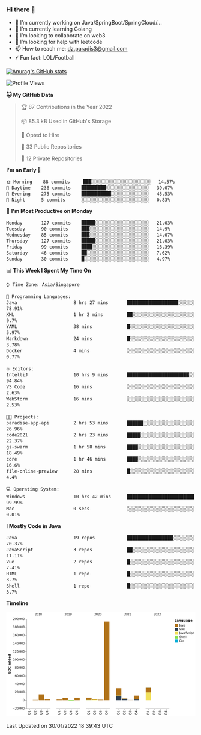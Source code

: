 ### Hi there 👋

- 🔭 I’m currently working on Java/SpringBoot/SpringCloud/...
- 🌱 I’m currently learning Golang
- 👯 I’m looking to collaborate on web3
- 🤔 I’m looking for help with leetcode
- 📫 How to reach me: dz.paradis3@gmail.com
- ⚡ Fun fact: LOL/Football

[![Anurag's GitHub stats](https://github-readme-stats.vercel.app/api?username=xiumu2017&show_icons=true&theme=radical)](https://github.com/anuraghazra/github-readme-stats)

<!--
**xiumu2017/xiumu2017** is a ✨ _special_ ✨ repository because its `README.md` (this file) appears on your GitHub profile.

Here are some ideas to get you started:

- 🔭 I’m currently working on ...
- 🌱 I’m currently learning ...
- 👯 I’m looking to collaborate on ...
- 🤔 I’m looking for help with ...
- 💬 Ask me about ...
- 📫 How to reach me: ...
- 😄 Pronouns: ...
- ⚡ Fun fact: ...
-->

<!--START_SECTION:waka-->
![Profile Views](http://img.shields.io/badge/Profile%20Views-0-blue)

**🐱 My GitHub Data** 

> 🏆 87 Contributions in the Year 2022
 > 
> 📦 85.3 kB Used in GitHub's Storage 
 > 
> 💼 Opted to Hire
 > 
> 📜 33 Public Repositories 
 > 
> 🔑 12 Private Repositories  
 > 
**I'm an Early 🐤** 

```text
🌞 Morning    88 commits     ███░░░░░░░░░░░░░░░░░░░░░░   14.57% 
🌆 Daytime    236 commits    █████████░░░░░░░░░░░░░░░░   39.07% 
🌃 Evening    275 commits    ███████████░░░░░░░░░░░░░░   45.53% 
🌙 Night      5 commits      ░░░░░░░░░░░░░░░░░░░░░░░░░   0.83%

```
📅 **I'm Most Productive on Monday** 

```text
Monday       127 commits    █████░░░░░░░░░░░░░░░░░░░░   21.03% 
Tuesday      90 commits     ███░░░░░░░░░░░░░░░░░░░░░░   14.9% 
Wednesday    85 commits     ███░░░░░░░░░░░░░░░░░░░░░░   14.07% 
Thursday     127 commits    █████░░░░░░░░░░░░░░░░░░░░   21.03% 
Friday       99 commits     ████░░░░░░░░░░░░░░░░░░░░░   16.39% 
Saturday     46 commits     ██░░░░░░░░░░░░░░░░░░░░░░░   7.62% 
Sunday       30 commits     █░░░░░░░░░░░░░░░░░░░░░░░░   4.97%

```


📊 **This Week I Spent My Time On** 

```text
⌚︎ Time Zone: Asia/Singapore

💬 Programming Languages: 
Java                     8 hrs 27 mins       ███████████████████░░░░░░   78.91% 
XML                      1 hr 2 mins         ██░░░░░░░░░░░░░░░░░░░░░░░   9.7% 
YAML                     38 mins             █░░░░░░░░░░░░░░░░░░░░░░░░   5.97% 
Markdown                 24 mins             █░░░░░░░░░░░░░░░░░░░░░░░░   3.78% 
Docker                   4 mins              ░░░░░░░░░░░░░░░░░░░░░░░░░   0.77%

🔥 Editors: 
IntelliJ                 10 hrs 9 mins       ███████████████████████░░   94.84% 
VS Code                  16 mins             ░░░░░░░░░░░░░░░░░░░░░░░░░   2.63% 
WebStorm                 16 mins             ░░░░░░░░░░░░░░░░░░░░░░░░░   2.53%

🐱‍💻 Projects: 
paradise-app-api         2 hrs 53 mins       ██████░░░░░░░░░░░░░░░░░░░   26.96% 
code2021                 2 hrs 23 mins       █████░░░░░░░░░░░░░░░░░░░░   22.37% 
gs-swarm                 1 hr 58 mins        ████░░░░░░░░░░░░░░░░░░░░░   18.49% 
core                     1 hr 46 mins        ████░░░░░░░░░░░░░░░░░░░░░   16.6% 
file-online-preview      28 mins             █░░░░░░░░░░░░░░░░░░░░░░░░   4.4%

💻 Operating System: 
Windows                  10 hrs 42 mins      █████████████████████████   99.99% 
Mac                      0 secs              ░░░░░░░░░░░░░░░░░░░░░░░░░   0.01%

```

**I Mostly Code in Java** 

```text
Java                     19 repos            █████████████████░░░░░░░░   70.37% 
JavaScript               3 repos             ██░░░░░░░░░░░░░░░░░░░░░░░   11.11% 
Vue                      2 repos             █░░░░░░░░░░░░░░░░░░░░░░░░   7.41% 
HTML                     1 repo              █░░░░░░░░░░░░░░░░░░░░░░░░   3.7% 
Shell                    1 repo              █░░░░░░░░░░░░░░░░░░░░░░░░   3.7%

```


**Timeline**

![Chart not found](https://raw.githubusercontent.com/xiumu2017/xiumu2017/main/charts/bar_graph.png) 


 Last Updated on 30/01/2022 18:39:43 UTC
<!--END_SECTION:waka-->
